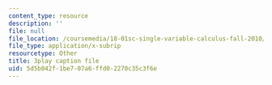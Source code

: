 ```yaml
---
content_type: resource
description: ''
file: null
file_location: /coursemedia/18-01sc-single-variable-calculus-fall-2010/5d5b042f1be707a6ffd02270c35c3f6e_2_7htv5eviM.srt
file_type: application/x-subrip
resourcetype: Other
title: 3play caption file
uid: 5d5b042f-1be7-07a6-ffd0-2270c35c3f6e
---
```

